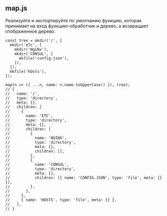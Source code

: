 ## map.js

Реализуйте и экспортируйте по умолчанию функцию, которая принимает на вход функцию-обработчик и дерево, а возвращает отображенное дерево.

```
const tree = mkdir('/', [
  mkdir('eTc', [
    mkdir('NgiNx'),
    mkdir('CONSUL', [
      mkfile('config.json'),
    ]),
  ]),
  mkfile('hOsts'),
]);

map(n => ({ ...n, name: n.name.toUpperCase() }), tree);
// {
//   name: '/',
//   type: 'directory',
//   meta: {},
//   children: [
//     {
//       name: 'ETC',
//       type: 'directory',
//       meta: {},
//       children: [
//         {
//           name: 'NGINX',
//           type: 'directory',
//           meta: {},
//           children: [],
//         },
//         {
//           name: 'CONSUL',
//           type: 'directory',
//           meta: {},
//           children: [{ name: 'CONFIG.JSON', type: 'file', meta: {} }],
//         },
//       ],
//     },
//     { name: 'HOSTS', type: 'file', meta: {} },
//   ],
// }
```
